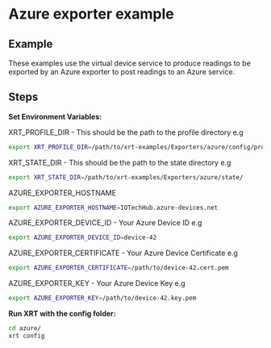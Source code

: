 # Azure exporter example

## Example

These examples use the virtual device service to produce readings to be exported by an Azure exporter to post readings to an Azure service.

## Steps

**Set Environment Variables:**

XRT_PROFILE_DIR - This should be the path to the profile directory e.g

```bash
export XRT_PROFILE_DIR=/path/to/xrt-examples/Exporters/azure/config/profiles/
```

XRT_STATE_DIR - This should be the path to the state directory e.g

```bash
export XRT_STATE_DIR=/path/to/xrt-examples/Exporters/azure/state/
```

AZURE_EXPORTER_HOSTNAME 

```bash
export AZURE_EXPORTER_HOSTNAME=IOTechHub.azure-devices.net
```

AZURE_EXPORTER_DEVICE_ID - Your Azure Device ID e.g

```bash 
export AZURE_EXPORTER_DEVICE_ID=device-42
```

AZURE_EXPORTER_CERTIFICATE - Your Azure Device Certificate e.g

```bash 
export AZURE_EXPORTER_CERTIFICATE=/path/to/device-42.cert.pem
```

AZURE_EXPORTER_KEY - Your Azure Device Key e.g
```bash 
export AZURE_EXPORTER_KEY=/path/to/device-42.key.pem
```

**Run XRT with the config folder:**

```bash 
cd azure/
xrt config
```

